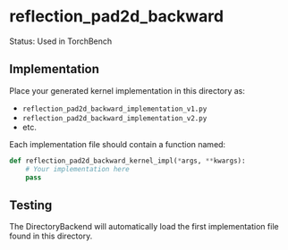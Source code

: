 # reflection_pad2d_backward

Status: Used in TorchBench

## Implementation

Place your generated kernel implementation in this directory as:
- `reflection_pad2d_backward_implementation_v1.py`
- `reflection_pad2d_backward_implementation_v2.py`
- etc.

Each implementation file should contain a function named:
```python
def reflection_pad2d_backward_kernel_impl(*args, **kwargs):
    # Your implementation here
    pass
```

## Testing

The DirectoryBackend will automatically load the first implementation file found in this directory.
